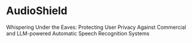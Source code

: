 # AudioShield
Whispering Under the Eaves: Protecting User Privacy Against Commercial and LLM-powered Automatic Speech Recognition Systems
